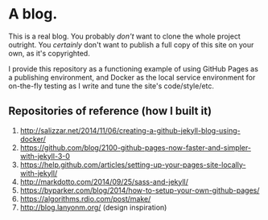 # A blog.

This is a real blog. You probably *don't* want to clone the whole project outright.
You _certainly_ don't want to publish a full copy of this site on your own, as it's copyrighted.

I provide this repository as a functioning example of using GitHub Pages as a publishing environment, and Docker as the local service environment for on-the-fly testing as I write and tune the site's code/style/etc.



## Repositories of reference (how I built it)


1. http://salizzar.net/2014/11/06/creating-a-github-jekyll-blog-using-docker/
2. https://github.com/blog/2100-github-pages-now-faster-and-simpler-with-jekyll-3-0
3. https://help.github.com/articles/setting-up-your-pages-site-locally-with-jekyll/
5. http://markdotto.com/2014/09/25/sass-and-jekyll/
6. https://byparker.com/blog/2014/how-to-setup-your-own-github-pages/
7. https://algorithms.rdio.com/post/make/
4. http://blog.lanyonm.org/  (design inspiration)